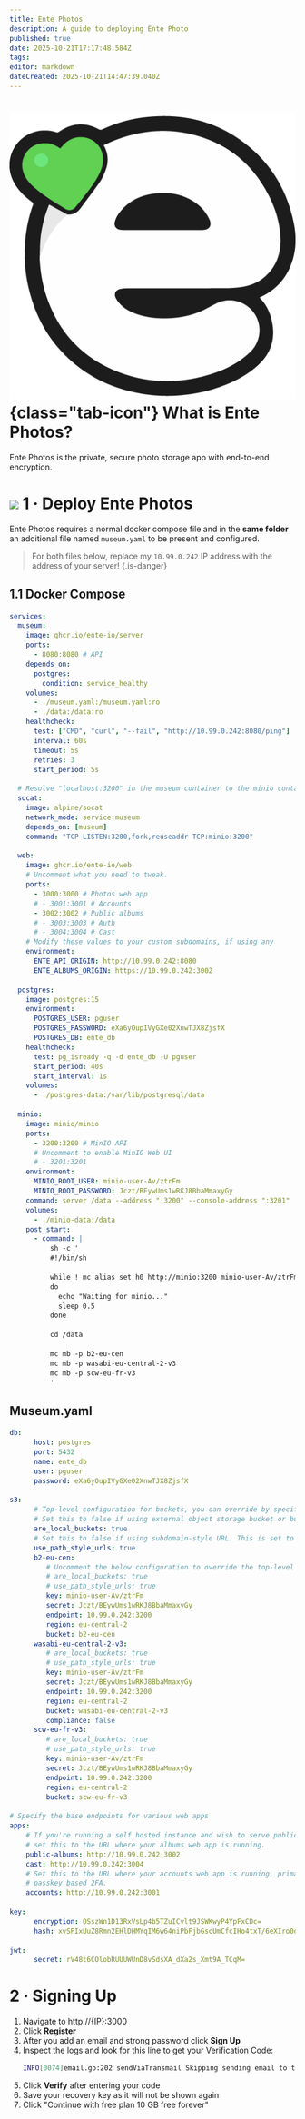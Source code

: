 ```yaml
---
title: Ente Photos
description: A guide to deploying Ente Photo
published: true
date: 2025-10-21T17:17:48.584Z
tags: 
editor: markdown
dateCreated: 2025-10-21T14:47:39.040Z
---
```


# ![](/ente-photos.png){class="tab-icon"} What is Ente Photos?

Ente Photos is the private, secure photo storage app with end-to-end encryption.

# <img src="/docker.png" class="tab-icon"> 1 · Deploy Ente Photos
Ente Photos requires a normal docker compose file and in the **same folder** an additional file named `museum.yaml` to be present and configured. 

> For both files below, replace my `10.99.0.242` IP address with the address of your server!
{.is-danger}


## 1.1 Docker Compose
```yaml
services:
  museum:
    image: ghcr.io/ente-io/server
    ports:
      - 8080:8080 # API
    depends_on:
      postgres:
        condition: service_healthy
    volumes:
      - ./museum.yaml:/museum.yaml:ro
      - ./data:/data:ro
    healthcheck:
      test: ["CMD", "curl", "--fail", "http://10.99.0.242:8080/ping"]
      interval: 60s
      timeout: 5s
      retries: 3
      start_period: 5s

  # Resolve "localhost:3200" in the museum container to the minio container.
  socat:
    image: alpine/socat
    network_mode: service:museum
    depends_on: [museum]
    command: "TCP-LISTEN:3200,fork,reuseaddr TCP:minio:3200"

  web:
    image: ghcr.io/ente-io/web
    # Uncomment what you need to tweak.
    ports:
      - 3000:3000 # Photos web app
      # - 3001:3001 # Accounts
      - 3002:3002 # Public albums
      # - 3003:3003 # Auth
      # - 3004:3004 # Cast
    # Modify these values to your custom subdomains, if using any
    environment:
      ENTE_API_ORIGIN: http://10.99.0.242:8080
      ENTE_ALBUMS_ORIGIN: https://10.99.0.242:3002

  postgres:
    image: postgres:15
    environment:
      POSTGRES_USER: pguser
      POSTGRES_PASSWORD: eXa6yOupIVyGXe02XnwTJX8ZjsfX
      POSTGRES_DB: ente_db
    healthcheck:
      test: pg_isready -q -d ente_db -U pguser
      start_period: 40s
      start_interval: 1s
    volumes:
      - ./postgres-data:/var/lib/postgresql/data

  minio:
    image: minio/minio
    ports:
      - 3200:3200 # MinIO API
      # Uncomment to enable MinIO Web UI      
      # - 3201:3201
    environment:
      MINIO_ROOT_USER: minio-user-Av/ztrFm
      MINIO_ROOT_PASSWORD: Jczt/BEywUms1wRKJ8BbaMmaxyGy
    command: server /data --address ":3200" --console-address ":3201"
    volumes:
      - ./minio-data:/data
    post_start:
      - command: |
          sh -c '
          #!/bin/sh

          while ! mc alias set h0 http://minio:3200 minio-user-Av/ztrFm Jczt/BEywUms1wRKJ8BbaMmaxyGy 2>/dev/null
          do
            echo "Waiting for minio..."
            sleep 0.5
          done

          cd /data

          mc mb -p b2-eu-cen
          mc mb -p wasabi-eu-central-2-v3
          mc mb -p scw-eu-fr-v3
          '
```

## Museum.yaml

```yaml
db:
      host: postgres
      port: 5432
      name: ente_db
      user: pguser
      password: eXa6yOupIVyGXe02XnwTJX8ZjsfX

s3:
      # Top-level configuration for buckets, you can override by specifying these configuration in the desired bucket.
      # Set this to false if using external object storage bucket or bucket with SSL
      are_local_buckets: true
      # Set this to false if using subdomain-style URL. This is set to true for ensuring compatibility with MinIO when SSL is enabled.
      use_path_style_urls: true
      b2-eu-cen:
         # Uncomment the below configuration to override the top-level configuration 
         # are_local_buckets: true
         # use_path_style_urls: true
         key: minio-user-Av/ztrFm
         secret: Jczt/BEywUms1wRKJ8BbaMmaxyGy
         endpoint: 10.99.0.242:3200
         region: eu-central-2
         bucket: b2-eu-cen
      wasabi-eu-central-2-v3:
         # are_local_buckets: true
         # use_path_style_urls: true
         key: minio-user-Av/ztrFm
         secret: Jczt/BEywUms1wRKJ8BbaMmaxyGy
         endpoint: 10.99.0.242:3200
         region: eu-central-2
         bucket: wasabi-eu-central-2-v3
         compliance: false
      scw-eu-fr-v3:
         # are_local_buckets: true
         # use_path_style_urls: true
         key: minio-user-Av/ztrFm
         secret: Jczt/BEywUms1wRKJ8BbaMmaxyGy
         endpoint: 10.99.0.242:3200
         region: eu-central-2
         bucket: scw-eu-fr-v3

# Specify the base endpoints for various web apps
apps:
    # If you're running a self hosted instance and wish to serve public links,
    # set this to the URL where your albums web app is running.
    public-albums: http://10.99.0.242:3002
    cast: http://10.99.0.242:3004
    # Set this to the URL where your accounts web app is running, primarily used for
    # passkey based 2FA.
    accounts: http://10.99.0.242:3001

key:
      encryption: OSszWn1D13RxVsLp4b5TZuICvlt9JSWKwyP4YpFxCDc=
      hash: xvSPIxUuZ8Rmn2EHlDHMYqIM6w64niPbFjbGscUmCfcIHo4txT/6eXIro0oxPlkLuWrEBMS28Ctom+f0Klifrw==

jwt:
      secret: rV48t6COlobRUUUWUnD8vSdsXA_dXa2s_Xmt9A_TCqM=
```
# 2 · Signing Up
1. Navigate to http://{IP}:3000 
1. Click **Register**
1. After you add an email and strong password click **Sign Up**
1. Inspect the logs and look for this line to get your Verification Code:
    ```bash
    INFO[0074]email.go:202 sendViaTransmail Skipping sending email to test@test.com: Verification code: 068638
    ```
1. Click **Verify** after entering your code
1. Save your recovery key as it will not be shown again
1. Click "Continue with free plan 10 GB free forever"